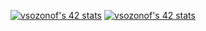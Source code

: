 [![vsozonof's 42 stats](https://badge42.vercel.app/api/v2/clgon9kgc004908jnt6ztthtp/stats?cursusId=21&coalitionId=piscine)](https://github.com/JaeSeoKim/badge42)
[![vsozonof's 42 stats](https://badge42.vercel.app/api/v2/clgon9kgc004908jnt6ztthtp/stats?cursusId=21&coalitionId=46)](https://github.com/JaeSeoKim/badge42)
